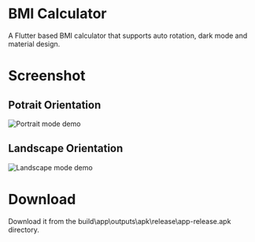 # BMI Calculator

A Flutter based BMI calculator that supports auto rotation, dark mode and material design.

# Screenshot

## Potrait Orientation

![Portrait mode demo](examples/Demo2.gif)

## Landscape Orientation

![Landscape mode demo](examples/Demo4.gif)

# Download

Download it from the build\app\outputs\apk\release\app-release.apk directory.
